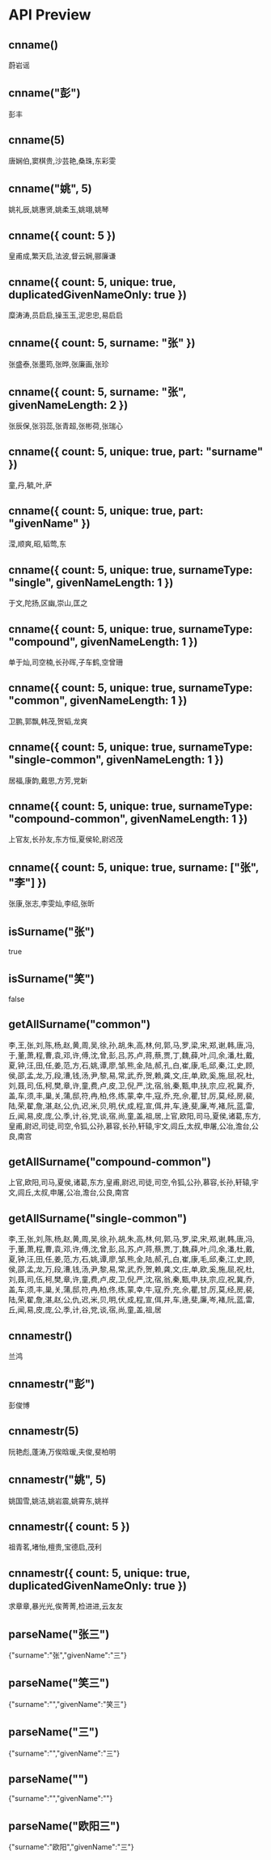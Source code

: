 
# API Preview

## cnname()

蔚岩谣

## cnname("彭")

彭丰

## cnname(5)

唐娴伯,窦棋贵,沙芸艳,桑珠,东彩雯

## cnname("姚", 5)

姚礼辰,姚惠贤,姚柔玉,姚翊,姚琴

## cnname({ count: 5 })

皇甫成,繁天启,法波,督云娴,郦廉谦

## cnname({ count: 5, unique: true, duplicatedGivenNameOnly: true })

糜涛涛,员启启,操玉玉,泥忠忠,易启启

## cnname({ count: 5, surname: "张" })

张盛泰,张墨筠,张晔,张廉画,张珍

## cnname({ count: 5, surname: "张", givenNameLength: 2 })

张辰保,张羽蕊,张青超,张彬荷,张瑞心

## cnname({ count: 5, unique: true, part: "surname" })

童,丹,毓,叶,萨

## cnname({ count: 5, unique: true, part: "givenName" })

滢,顺爽,昭,韬莺,东

## cnname({ count: 5, unique: true, surnameType: "single", givenNameLength: 1 })

于文,陀扬,区幽,崇山,匡之

## cnname({ count: 5, unique: true, surnameType: "compound", givenNameLength: 1 })

单于灿,司空楠,长孙晖,子车鹤,空曾珊

## cnname({ count: 5, unique: true, surnameType: "common", givenNameLength: 1 })

卫鹏,郭飘,韩茂,贺韬,龙爽

## cnname({ count: 5, unique: true, surnameType: "single-common", givenNameLength: 1 })

居福,康韵,戴思,方芳,党新

## cnname({ count: 5, unique: true, surnameType: "compound-common", givenNameLength: 1 })

上官友,长孙友,东方恒,夏侯轮,尉迟茂

## cnname({ count: 5, unique: true,  surname: ["张", "李"] })

张康,张志,李雯灿,李绍,张昕

## isSurname("张")

true

## isSurname("笑")

false

## getAllSurname("common")

李,王,张,刘,陈,杨,赵,黄,周,吴,徐,孙,胡,朱,高,林,何,郭,马,罗,梁,宋,郑,谢,韩,唐,冯,于,董,萧,程,曹,袁,邓,许,傅,沈,曾,彭,吕,苏,卢,蒋,蔡,贾,丁,魏,薛,叶,闫,余,潘,杜,戴,夏,钟,汪,田,任,姜,范,方,石,姚,谭,廖,邹,熊,金,陆,郝,孔,白,崔,康,毛,邱,秦,江,史,顾,侯,邵,孟,龙,万,段,漕,钱,汤,尹,黎,易,常,武,乔,贺,赖,龚,文,庄,单,欧,奚,施,屈,祝,杜,刘,聂,司,伍,柯,樊,章,许,童,费,卢,皮,卫,倪,严,沈,宿,翁,秦,甄,申,扶,宗,应,祝,冀,乔,盖,车,须,丰,巢,关,蒲,邸,符,冉,柏,佟,练,蒙,幸,牛,寇,乔,充,佘,瞿,甘,厉,莫,经,房,裴,陆,荣,翟,詹,湛,赵,公,仇,迟,米,贝,明,伏,成,程,宣,佴,井,车,逄,斐,廉,岑,褚,阮,蓝,雷,丘,闻,易,皮,庞,公,季,计,谷,党,谈,宿,尚,童,盖,祖,居,上官,欧阳,司马,夏侯,诸葛,东方,皇甫,尉迟,司徒,司空,令狐,公孙,慕容,长孙,轩辕,宇文,闾丘,太叔,申屠,公冶,澹台,公良,南宫

## getAllSurname("compound-common")

上官,欧阳,司马,夏侯,诸葛,东方,皇甫,尉迟,司徒,司空,令狐,公孙,慕容,长孙,轩辕,宇文,闾丘,太叔,申屠,公冶,澹台,公良,南宫

## getAllSurname("single-common")

李,王,张,刘,陈,杨,赵,黄,周,吴,徐,孙,胡,朱,高,林,何,郭,马,罗,梁,宋,郑,谢,韩,唐,冯,于,董,萧,程,曹,袁,邓,许,傅,沈,曾,彭,吕,苏,卢,蒋,蔡,贾,丁,魏,薛,叶,闫,余,潘,杜,戴,夏,钟,汪,田,任,姜,范,方,石,姚,谭,廖,邹,熊,金,陆,郝,孔,白,崔,康,毛,邱,秦,江,史,顾,侯,邵,孟,龙,万,段,漕,钱,汤,尹,黎,易,常,武,乔,贺,赖,龚,文,庄,单,欧,奚,施,屈,祝,杜,刘,聂,司,伍,柯,樊,章,许,童,费,卢,皮,卫,倪,严,沈,宿,翁,秦,甄,申,扶,宗,应,祝,冀,乔,盖,车,须,丰,巢,关,蒲,邸,符,冉,柏,佟,练,蒙,幸,牛,寇,乔,充,佘,瞿,甘,厉,莫,经,房,裴,陆,荣,翟,詹,湛,赵,公,仇,迟,米,贝,明,伏,成,程,宣,佴,井,车,逄,斐,廉,岑,褚,阮,蓝,雷,丘,闻,易,皮,庞,公,季,计,谷,党,谈,宿,尚,童,盖,祖,居

## cnnamestr()

兰鸿

## cnnamestr("彭")

彭俊博

## cnnamestr(5)

阮艳彪,蓬涛,万俟晗瑗,夫俊,斐柏明

## cnnamestr("姚", 5)

姚国雪,姚洁,姚岩震,姚霄东,姚祥

## cnnamestr({ count: 5 })

祖青茗,堵怡,檀贵,宝德启,茂利

## cnnamestr({ count: 5, unique: true, duplicatedGivenNameOnly: true })

求章章,暴光光,俟菁菁,检进进,云友友

## parseName("张三")

{"surname":"张","givenName":"三"}

## parseName("笑三")

{"surname":"","givenName":"笑三"}

## parseName("三")

{"surname":"","givenName":"三"}

## parseName("")

{"surname":"","givenName":""}

## parseName("欧阳三")

{"surname":"欧阳","givenName":"三"}

